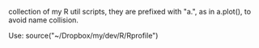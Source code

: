 
collection of my R util scripts, they are prefixed with "a.", as in a.plot(), to avoid name collision.

Use:
    source("~/Dropbox/my/dev/R/Rprofile")

